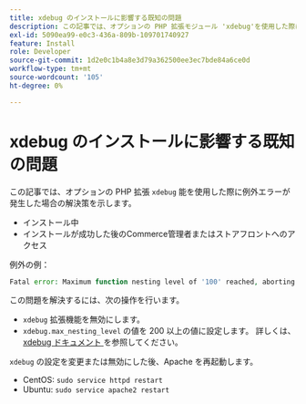 ```yaml
---
title: xdebug のインストールに影響する既知の問題
description: この記事では、オプションの PHP 拡張モジュール 'xdebug'を使用した際に例外エラーが発生した場合の解決策を提供します。
exl-id: 5090ea99-e0c3-436a-809b-109701740927
feature: Install
role: Developer
source-git-commit: 1d2e0c1b4a8e3d79a362500ee3ec7bde84a6ce0d
workflow-type: tm+mt
source-wordcount: '105'
ht-degree: 0%

---
```


# xdebug のインストールに影響する既知の問題

この記事では、オプションの PHP 拡張 `xdebug` 能を使用した際に例外エラーが発生した場合の解決策を示します。

* インストール中
* インストールが成功した後のCommerce管理者またはストアフロントへのアクセス

例外の例：

```php
Fatal error: Maximum function nesting level of '100' reached, aborting!
```

この問題を解決するには、次の操作を行います。

* `xdebug` 拡張機能を無効にします。
* `xdebug.max_nesting_level` の値を 200 以上の値に設定します。 詳しくは、[xdebug ドキュメント ](http://xdebug.org/docs/basic#max_nesting_level) を参照してください。

`xdebug` の設定を変更または無効にした後、Apache を再起動します。

* CentOS: `sudo service httpd restart`
* Ubuntu: `sudo service apache2 restart`
